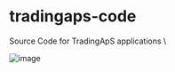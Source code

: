 # tradingaps-code
Source Code for TradingApS applications \

![image](https://user-images.githubusercontent.com/92097991/202725934-cb35beb1-052f-42d8-8e68-a4648ec36c63.png)
